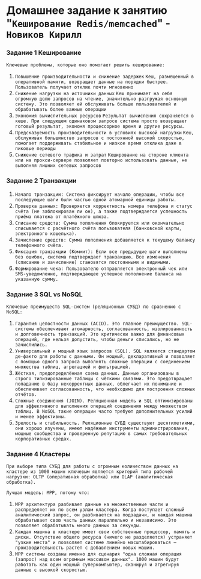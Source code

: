 # Домашнее задание к занятию "`Кеширование Redis/memcached`" - `Новиков Кирилл`



### Задание 1 Кеширование

`Ключевые проблемы, которые оно помогает решить кеширование:`
1. `Повышение производительности и снижение задержек`
   `Кеш, размещенный в оперативной памяти, возвращает данные на порядки быстрее. Пользователь получает отклик почти мгновенно`
2. `Снижение нагрузки на источники данных`
   `Кеш принимает на себя огромную долю запросов на чтение, значительно разгружая основную систему. Это позволяет ей обслуживать больше пользователей и обрабатывать более важные операции`
3. `Экономия вычислительных ресурсов`
  `Результат вычисления сохраняется в кеше. При следующем одинаковом запросе система просто возвращает готовый результат, экономя процессорное время и другие ресурсы.`
4. `Предсказуемость производительности в условиях высокой нагрузки`
   `Кеш, обслуживая большинство запросов с постоянной высокой скоростью, помогает поддерживать стабильное и низкое время отклика даже в пиковые периоды`
5. `Снижение сетевого трафика и затрат`
`Кеширование на стороне клиента или на прокси-сервере позволяет повторно использовать данные, не выполняя лишних сетевых запросов`

### Задание 2 Транзакции



1. `Начало транзакции: Система фиксирует начало операции, чтобы все последующие шаги были частью одной атомарной единицы работы.`
2. `Проверка данных: Проверяется корректность номера телефона и статус счёта (не заблокирован ли он), а также подтверждается успешность приёма платежа от платёжного шлюза.`
3. `Списание средств: Сумма пополнения блокируется или окончательно списывается с расчётного счёта пользователя (банковской карты, электронного кошелька).`
4. `Зачисление средств: Сумма пополнения добавляется к текущему балансу телефонного счёта.`
5. `Фиксация транзакции (Коммит): Если все предыдущие шаги выполнены без ошибок, система подтверждает транзакцию. Все изменения (списание и зачисление) становятся постоянными и видимыми.`
6. `Формирование чека: Пользователю отправляется электронный чек или SMS-уведомление, подтверждающее успешное пополнение баланса на указанную сумму.`


### Задание 3 SQL vs NoSQL

`Ключевые преимуществ SQL-систем (реляционных СУБД) по сравнению с NoSQL:`

1. `Гарантия целостности данных (ACID). Это главное преимущество. SQL-системы обеспечивают атомарность, согласованность, изолированность и долговечность транзакций. Это критически важно для финансовых операций, где нельзя допустить, чтобы деньги списались, но не зачислились.`
2. `Универсальный и мощный язык запросов (SQL). SQL является стандартом де-факто для работы с данными. Он мощный, декларативный и позволяет с помощью одного запроса выполнять сложные операции с соединением множества таблиц, агрегацией и фильтрацией.`
3. `Жёсткая, предопределённая схема данных. Данные организованы в строго типизированные таблицы с чёткими связями. Это предотвращает попадание в базу некорректных данных, облегчает их понимание и обеспечивает согласованность, что необходимо для построения сложных отчётов.`
4. `Сложные соединения (JOIN). Реляционная модель и SQL оптимизированы для эффективного выполнения операций соединения между множеством таблиц. В NoSQL такие операции часто требуют дополнительных усилий и менее эффективны.`
5. `Зрелость и стабильность. Реляционные СУБД существуют десятилетиями, они хорошо изучены, имеют надёжные инструменты администрирования, мощные сообщества и проверенную репутацию в самых требовательных корпоративных средах.`


### Задание 4 Кластеры

`При выборе типа СУБД для работы с огромным количеством данных на кластере из 1000 машин ключевым является критерий типа рабочей нагрузки: OLTP (оперативная обработка) или OLAP (аналитическая обработка).`

`Лучшая модель: MPP, потому что: `

1. `MPP архитектура разбивает данные на множественные части и распределяет их по всем узлам кластера. Когда поступает сложный аналитический запрос, он разбивается на подзадачи, и каждая машина обрабатывает свою часть данных параллельно и независимо. Это позволяет обрабатывать много данных за секунды.`
2. `Каждая машина в кластере имеет свои собственные процессор, память и диски. Отсутствие общего ресурса (ничего не разделяется) устраняет "узкие места" и позволяет системе линейно масштабироваться — производительность растет с добавлением новых машин.`
3. `MPP системы созданы именно для сценария "одна сложная операция (запрос) над всем огромным массивом данных". 1000 машин будут работать как один мощный суперкомпьютер, сканируя и агрегируя данные с высокой скоростью.`
